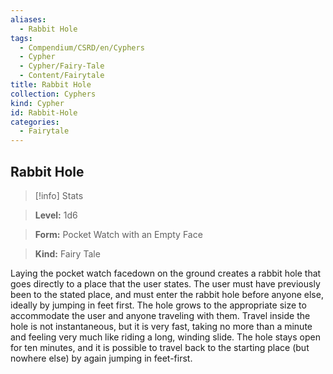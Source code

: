 ```yaml
---
aliases:
  - Rabbit Hole
tags:
  - Compendium/CSRD/en/Cyphers
  - Cypher
  - Cypher/Fairy-Tale
  - Content/Fairytale
title: Rabbit Hole
collection: Cyphers
kind: Cypher
id: Rabbit-Hole
categories:
  - Fairytale
---
```

## Rabbit Hole    
>[!info] Stats    
> **Level:** 1d6    
> **Form:** Pocket Watch with an Empty Face    
> **Kind:** Fairy Tale  
    
Laying the pocket watch facedown on the ground creates a rabbit hole that goes directly to a place that the user states. The user must have previously been to the stated place, and must enter the rabbit hole before anyone else, ideally by jumping in feet first. The hole grows to the appropriate size to accommodate the user and anyone traveling with them. Travel inside the hole is not instantaneous, but it is very fast, taking no more than a minute and feeling very much like riding a long, winding slide.  The hole stays open for ten minutes, and it is possible to travel back to the starting place (but nowhere else) by again jumping in feet-first.

